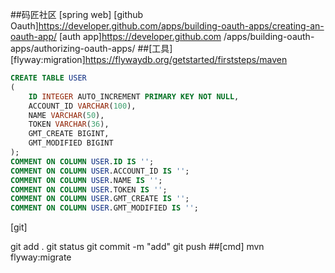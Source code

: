 ##码匠社区
[spring web]
[github Oauth]https://developer.github.com/apps/building-oauth-apps/creating-an-oauth-app/
[auth app]https://developer.github.com /apps/building-oauth-apps/authorizing-oauth-apps/
##[工具]
[flyway:migration]https://flywaydb.org/getstarted/firststeps/maven

```sql
CREATE TABLE USER
(
    ID INTEGER AUTO_INCREMENT PRIMARY KEY NOT NULL,
    ACCOUNT_ID VARCHAR(100),
    NAME VARCHAR(50),
    TOKEN VARCHAR(36),
    GMT_CREATE BIGINT,
    GMT_MODIFIED BIGINT
);
COMMENT ON COLUMN USER.ID IS '';
COMMENT ON COLUMN USER.ACCOUNT_ID IS '';
COMMENT ON COLUMN USER.NAME IS '';
COMMENT ON COLUMN USER.TOKEN IS '';
COMMENT ON COLUMN USER.GMT_CREATE IS '';
COMMENT ON COLUMN USER.GMT_MODIFIED IS '';

```
[git]

git add .
git status
git commit -m "add"
git push
##[cmd]
mvn flyway:migrate